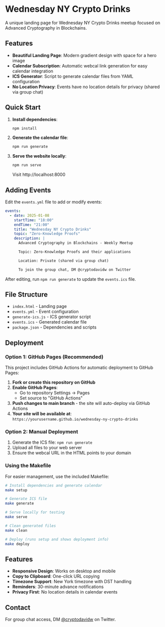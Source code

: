 # Wednesday NY Crypto Drinks

A unique landing page for Wednesday NY Crypto Drinks meetup focused on Advanced Cryptography in Blockchains.

## Features

- **Beautiful Landing Page**: Modern gradient design with space for a hero image
- **Calendar Subscription**: Automatic webcal link generation for easy calendar integration
- **ICS Generator**: Script to generate calendar files from YAML configuration
- **No Location Privacy**: Events have no location details for privacy (shared via group chat)

## Quick Start

1. **Install dependencies**:
   ```bash
   npm install
   ```

2. **Generate the calendar file**:
   ```bash
   npm run generate
   ```

3. **Serve the website locally**:
   ```bash
   npm run serve
   ```
   Visit http://localhost:8000

## Adding Events

Edit the `events.yml` file to add or modify events:

```yaml
events:
  - date: 2025-01-08
    startTime: "18:00"
    endTime: "21:00"
    title: "Wednesday NY Crypto Drinks"
    topic: "Zero-Knowledge Proofs"
    description: |
      Advanced Cryptography in Blockchains - Weekly Meetup

      Topic: Zero-Knowledge Proofs and their applications

      Location: Private (shared via group chat)

      To join the group chat, DM @cryptodavidw on Twitter
```

After editing, run `npm run generate` to update the `events.ics` file.

## File Structure

- `index.html` - Landing page
- `events.yml` - Event configuration
- `generate-ics.js` - ICS generator script
- `events.ics` - Generated calendar file
- `package.json` - Dependencies and scripts

## Deployment

### Option 1: GitHub Pages (Recommended)

This project includes GitHub Actions for automatic deployment to GitHub Pages:

1. **Fork or create this repository on GitHub**
2. **Enable GitHub Pages**:
   - Go to repository Settings → Pages
   - Set source to "GitHub Actions"
3. **Push changes to main branch** - the site will auto-deploy via GitHub Actions
4. **Your site will be available at**: `https://yourusername.github.io/wednesday-ny-crypto-drinks`

### Option 2: Manual Deployment

1. Generate the ICS file: `npm run generate`
2. Upload all files to your web server
3. Ensure the webcal URL in the HTML points to your domain

### Using the Makefile

For easier management, use the included Makefile:

```bash
# Install dependencies and generate calendar
make setup

# Generate ICS file
make generate

# Serve locally for testing
make serve

# Clean generated files
make clean

# Deploy (runs setup and shows deployment info)
make deploy
```

## Features

- **Responsive Design**: Works on desktop and mobile
- **Copy to Clipboard**: One-click URL copying
- **Timezone Support**: New York timezone with DST handling
- **Reminders**: 30-minute advance notifications
- **Privacy First**: No location details in calendar events

## Contact

For group chat access, DM [@cryptodavidw](https://twitter.com/cryptodavidw) on Twitter.